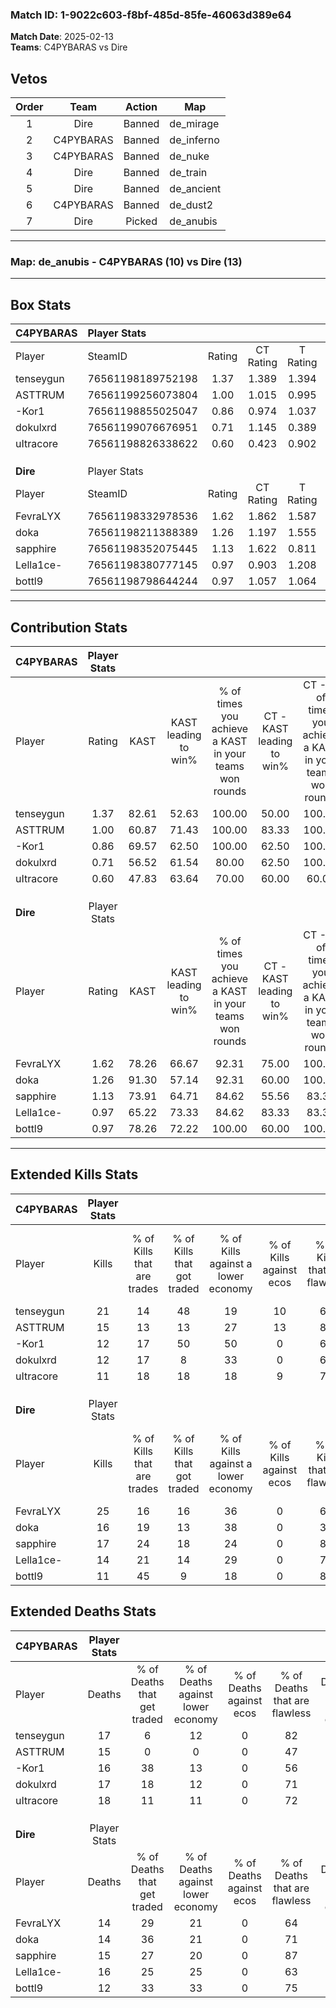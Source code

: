 ### Match ID: 1-9022c603-f8bf-485d-85fe-46063d389e64  
**Match Date**: 2025-02-13  
**Teams**: C4PYBARAS vs Dire  

## Vetos  

| Order | Team | Action | Map |
| :---: | :--: | :----: | --- |
| 1 | Dire | Banned | de_mirage |
| 2 | C4PYBARAS | Banned | de_inferno |
| 3 | C4PYBARAS | Banned | de_nuke |
| 4 | Dire | Banned | de_train |
| 5 | Dire | Banned | de_ancient |
| 6 | C4PYBARAS | Banned | de_dust2 |
| 7 | Dire | Picked | de_anubis |

---  

### **Map**: de_anubis - C4PYBARAS (10) vs Dire (13)  
---  

## Box Stats  

| **C4PYBARAS** | Player Stats      |        |           |          |       |       |       |         |        |      |     |
| :- | :- | :-: | :-: | :-: | :-: | :-: | :-: | :-: | :-: | :-: | :-: |
| Player        | SteamID           | Rating | CT Rating | T Rating | KAST  |  ADR  | Kills | Assists | Deaths | K/D  | HS% |
| tenseygun     | 76561198189752198 |  1.37  |   1.389   |  1.394   | 82.61 | 92.3  |  21   |    3    |   17   | 1.24 | 57  |
| ASTTRUM       | 76561199256073804 |  1.00  |   1.015   |  0.995   | 60.87 | 82.2  |  15   |    4    |   15   | 1.00 | 26  |
| -Kor1         | 76561198855025047 |  0.86  |   0.974   |  1.037   | 69.57 | 61.4  |  12   |    4    |   16   | 0.75 | 50  |
| dokulxrd      | 76561199076676951 |  0.71  |   1.145   |  0.389   | 56.52 | 54.5  |  12   |    2    |   17   | 0.71 | 50  |
| uItracore     | 76561198826338622 |  0.60  |   0.423   |  0.902   | 47.83 | 56.2  |  11   |    4    |   18   | 0.61 | 63  |
|               |                   |        |           |          |       |       |       |         |        |      |     |
|               |                   |        |           |          |       |       |       |         |        |      |     |
|               |                   |        |           |          |       |       |       |         |        |      |     |
| **Dire**      | Player Stats      |        |           |          |       |       |       |         |        |      |     |
| Player        | SteamID           | Rating | CT Rating | T Rating | KAST  |  ADR  | Kills | Assists | Deaths | K/D  | HS% |
| FevraLYX      | 76561198332978536 |  1.62  |   1.862   |  1.587   | 78.26 | 110.4 |  25   |    5    |   14   | 1.79 | 52  |
| doka          | 76561198211388389 |  1.26  |   1.197   |  1.555   | 91.30 | 72.4  |  16   |    6    |   14   | 1.14 | 62  |
| sapphire      | 76561198352075445 |  1.13  |   1.622   |  0.811   | 73.91 | 68.0  |  17   |    4    |   15   | 1.13 | 23  |
| Lella1ce-     | 76561198380777145 |  0.97  |   0.903   |  1.208   | 65.22 | 76.9  |  14   |    7    |   16   | 0.88 | 35  |
| bottl9        | 76561198798644244 |  0.97  |   1.057   |  1.064   | 78.26 | 53.0  |  11   |    7    |   12   | 0.92 | 63  |
---  

## Contribution Stats  

| **C4PYBARAS** | Player Stats |       |                      |                                                        |                           |                                                             |                          |                                                            |
| :- | :-: | :-: | :-: | :-: | :-: | :-: | :-: | :-: |
| Player        |    Rating    | KAST  | KAST leading to win% | % of times you achieve a KAST in your teams won rounds | CT - KAST leading to win% | CT - % of times you achieve a KAST in your teams won rounds | T - KAST leading to win% | T - % of times you achieve a KAST in your teams won rounds |
| tenseygun     |     1.37     | 82.61 |        52.63         |                         100.00                         |           50.00           |                           100.00                            |          55.56           |                           100.00                           |
| ASTTRUM       |     1.00     | 60.87 |        71.43         |                         100.00                         |           83.33           |                           100.00                            |          62.50           |                           100.00                           |
| -Kor1         |     0.86     | 69.57 |        62.50         |                         100.00                         |           62.50           |                           100.00                            |          62.50           |                           100.00                           |
| dokulxrd      |     0.71     | 56.52 |        61.54         |                         80.00                          |           62.50           |                           100.00                            |          60.00           |                           60.00                            |
| uItracore     |     0.60     | 47.83 |        63.64         |                         70.00                          |           60.00           |                            60.00                            |          66.67           |                           80.00                            |
|               |              |       |                      |                                                        |                           |                                                             |                          |                                                            |
|               |              |       |                      |                                                        |                           |                                                             |                          |                                                            |
|               |              |       |                      |                                                        |                           |                                                             |                          |                                                            |
| **Dire**      | Player Stats |       |                      |                                                        |                           |                                                             |                          |                                                            |
| Player        |    Rating    | KAST  | KAST leading to win% | % of times you achieve a KAST in your teams won rounds | CT - KAST leading to win% | CT - % of times you achieve a KAST in your teams won rounds | T - KAST leading to win% | T - % of times you achieve a KAST in your teams won rounds |
| FevraLYX      |     1.62     | 78.26 |        66.67         |                         92.31                          |           75.00           |                           100.00                            |          60.00           |                           85.71                            |
| doka          |     1.26     | 91.30 |        57.14         |                         92.31                          |           60.00           |                           100.00                            |          54.55           |                           85.71                            |
| sapphire      |     1.13     | 73.91 |        64.71         |                         84.62                          |           55.56           |                            83.33                            |          75.00           |                           85.71                            |
| Lella1ce-     |     0.97     | 65.22 |        73.33         |                         84.62                          |           83.33           |                            83.33                            |          66.67           |                           85.71                            |
| bottl9        |     0.97     | 78.26 |        72.22         |                         100.00                         |           60.00           |                           100.00                            |          87.50           |                           100.00                           |
---  

## Extended Kills Stats  

| **C4PYBARAS** | Player Stats |                            |                            |                                    |                         |                              |                                 |                                       |                    |           |
| :- | :-: | :-: | :-: | :-: | :-: | :-: | :-: | :-: | :-: | :-: |
| Player        |    Kills     | % of Kills that are trades | % of Kills that got traded | % of Kills against a lower economy | % of Kills against ecos | % of Kills that are flawless | % of Kills that are close duels | % of Kills that are assisted by flash | Pistol Round Kills | AWP Kills |
| tenseygun     |      21      |             14             |             48             |                 19                 |           10            |              67              |                5                |                   0                   |         3          |     6     |
| ASTTRUM       |      15      |             13             |             13             |                 27                 |           13            |              80              |                7                |                   0                   |         0          |     0     |
| -Kor1         |      12      |             17             |             50             |                 50                 |            0            |              67              |                8                |                   0                   |         1          |     0     |
| dokulxrd      |      12      |             17             |             8              |                 33                 |            0            |              67              |               17                |                   0                   |         1          |     0     |
| uItracore     |      11      |             18             |             18             |                 18                 |            9            |              73              |                0                |                   0                   |         1          |     0     |
|               |              |                            |                            |                                    |                         |                              |                                 |                                       |                    |           |
|               |              |                            |                            |                                    |                         |                              |                                 |                                       |                    |           |
|               |              |                            |                            |                                    |                         |                              |                                 |                                       |                    |           |
| **Dire**      | Player Stats |                            |                            |                                    |                         |                              |                                 |                                       |                    |           |
| Player        |    Kills     | % of Kills that are trades | % of Kills that got traded | % of Kills against a lower economy | % of Kills against ecos | % of Kills that are flawless | % of Kills that are close duels | % of Kills that are assisted by flash | Pistol Round Kills | AWP Kills |
| FevraLYX      |      25      |             16             |             16             |                 36                 |            0            |              60              |                0                |                   0                   |         3          |     0     |
| doka          |      16      |             19             |             13             |                 38                 |            0            |              38              |                0                |                   0                   |         1          |     0     |
| sapphire      |      17      |             24             |             18             |                 24                 |            0            |              82              |                0                |                   0                   |         1          |    10     |
| Lella1ce-     |      14      |             21             |             14             |                 29                 |            0            |              79              |                7                |                   0                   |         1          |     0     |
| bottl9        |      11      |             45             |             9              |                 18                 |            0            |              82              |                0                |                   0                   |         2          |     0     |
## Extended Deaths Stats  

| **C4PYBARAS** | Player Stats |                             |                                   |                          |                               |                            |                           |               |
| :- | :-: | :-: | :-: | :-: | :-: | :-: | :-: | :-: |
| Player        |    Deaths    | % of Deaths that get traded | % of Deaths against lower economy | % of Deaths against ecos | % of Deaths that are flawless | % of Deaths that are close | % of Deaths while blinded | Deaths to AWP |
| tenseygun     |      17      |              6              |                12                 |            0             |              82               |             0              |             0             |       2       |
| ASTTRUM       |      15      |              0              |                 0                 |            0             |              47               |             0              |             0             |       2       |
| -Kor1         |      16      |             38              |                13                 |            0             |              56               |             6              |             0             |       2       |
| dokulxrd      |      17      |             18              |                12                 |            0             |              71               |             0              |             0             |       2       |
| uItracore     |      18      |             11              |                11                 |            0             |              72               |             0              |             0             |       2       |
|               |              |                             |                                   |                          |                               |                            |                           |               |
|               |              |                             |                                   |                          |                               |                            |                           |               |
|               |              |                             |                                   |                          |                               |                            |                           |               |
| **Dire**      | Player Stats |                             |                                   |                          |                               |                            |                           |               |
| Player        |    Deaths    | % of Deaths that get traded | % of Deaths against lower economy | % of Deaths against ecos | % of Deaths that are flawless | % of Deaths that are close | % of Deaths while blinded | Deaths to AWP |
| FevraLYX      |      14      |             29              |                21                 |            0             |              64               |             0              |             0             |       2       |
| doka          |      14      |             36              |                21                 |            0             |              71               |             7              |             0             |       1       |
| sapphire      |      15      |             27              |                20                 |            0             |              87               |             7              |             0             |       2       |
| Lella1ce-     |      16      |             25              |                25                 |            0             |              63               |             6              |             0             |       1       |
| bottl9        |      12      |             33              |                33                 |            0             |              75               |             17             |             0             |       0       |
